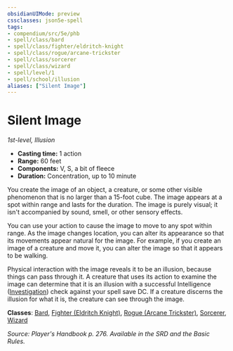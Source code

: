 ```yaml
---
obsidianUIMode: preview
cssclasses: json5e-spell
tags:
- compendium/src/5e/phb
- spell/class/bard
- spell/class/fighter/eldritch-knight
- spell/class/rogue/arcane-trickster
- spell/class/sorcerer
- spell/class/wizard
- spell/level/1
- spell/school/illusion
aliases: ["Silent Image"]
---
```

# Silent Image
*1st-level, Illusion*  

- **Casting time:** 1 action
- **Range:** 60 feet
- **Components:** V, S, a bit of fleece
- **Duration:** Concentration, up to 10 minute

You create the image of an object, a creature, or some other visible phenomenon that is no larger than a 15-foot cube. The image appears at a spot within range and lasts for the duration. The image is purely visual; it isn't accompanied by sound, smell, or other sensory effects.

You can use your action to cause the image to move to any spot within range. As the image changes location, you can alter its appearance so that its movements appear natural for the image. For example, if you create an image of a creature and move it, you can alter the image so that it appears to be walking.

Physical interaction with the image reveals it to be an illusion, because things can pass through it. A creature that uses its action to examine the image can determine that it is an illusion with a successful Intelligence ([Investigation](5E2014官方资源/规则/skills.md#Investigation)) check against your spell save DC. If a creature discerns the illusion for what it is, the creature can see through the image.

**Classes**: [Bard](5E2014官方资源/classes/bard.md), [Fighter (Eldritch Knight)](5E2014官方资源/classes/fighter-eldritch-knight.md), [Rogue (Arcane Trickster)](5E2014官方资源/classes/rogue-arcane-trickster.md), [Sorcerer](5E2014官方资源/classes/sorcerer.md), [Wizard](5E2014官方资源/classes/wizard.md)

*Source: Player's Handbook p. 276. Available in the SRD and the Basic Rules.*